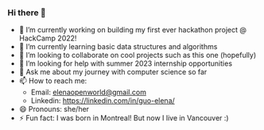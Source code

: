### Hi there 👋

<!-- **elena-guo/elena-guo** is a ✨ _special_ ✨ repository because its `README.md` (this file) appears on your GitHub profile.

Here are some ideas to get you started: -->

- 🔭 I’m currently working on building my first ever hackathon project @ HackCamp 2022!
- 🌱 I’m currently learning basic data structures and algorithms
- 👯 I’m looking to collaborate on cool projects such as this one (hopefully)
- 🤔 I’m looking for help with summer 2023 internship opportunities
- 💬 Ask me about my journey with computer science so far
- 📫 How to reach me: 
    - Email: elenaopenworld@gmail.com
    - Linkedin: https://linkedin.com/in/guo-elena/
- 😄 Pronouns: she/her
- ⚡ Fun fact: I was born in Montreal! But now I live in Vancouver :)